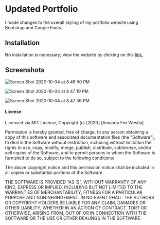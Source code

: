 # Updated Portfolio 

I made changes to the overall styling of my portfolio website using Bootstrap and Google Fonts. 

## Installation

No installation is necessary; view the website by clicking on this [link.](a-westin.github.io/afw-portfolio)

## Screenshots 


![Screen Shot 2020-10-04 at 8 46 50 PM](https://user-images.githubusercontent.com/69770137/95031247-f7552680-0682-11eb-8da2-342deff39a3d.png)

![Screen Shot 2020-10-04 at 8 47 19 PM](https://user-images.githubusercontent.com/69770137/95031250-fde39e00-0682-11eb-84e6-a7d9859d556d.png)

![Screen Shot 2020-10-04 at 8 47 36 PM](https://user-images.githubusercontent.com/69770137/95031251-01772500-0683-11eb-9e58-325d8ee6faf9.png)


#### License

Licensed via MIT License, 
Copyright (c) [2020] [Amanda Fici Westin]

Permission is hereby granted, free of charge, to any person obtaining a copy
of this software and associated documentation files (the "Software"), to deal
in the Software without restriction, including without limitation the rights
to use, copy, modify, merge, publish, distribute, sublicense, and/or sell
copies of the Software, and to permit persons to whom the Software is
furnished to do so, subject to the following conditions:

The above copyright notice and this permission notice shall be included in all
copies or substantial portions of the Software.

THE SOFTWARE IS PROVIDED "AS IS", WITHOUT WARRANTY OF ANY KIND, EXPRESS OR
IMPLIED, INCLUDING BUT NOT LIMITED TO THE WARRANTIES OF MERCHANTABILITY,
FITNESS FOR A PARTICULAR PURPOSE AND NONINFRINGEMENT. IN NO EVENT SHALL THE
AUTHORS OR COPYRIGHT HOLDERS BE LIABLE FOR ANY CLAIM, DAMAGES OR OTHER
LIABILITY, WHETHER IN AN ACTION OF CONTRACT, TORT OR OTHERWISE, ARISING FROM,
OUT OF OR IN CONNECTION WITH THE SOFTWARE OR THE USE OR OTHER DEALINGS IN THE
SOFTWARE.
